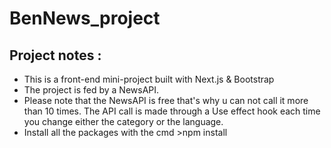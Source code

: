 # BenNews_project
## Project notes :
- This  is a front-end mini-project built with Next.js & Bootstrap
- The project is fed by a NewsAPI.
- Please note that the NewsAPI is free that's why u can not call it more than 10 times. The API call is made through a Use effect hook each time you change either the category or the language.
- Install all the packages with the cmd >npm install
